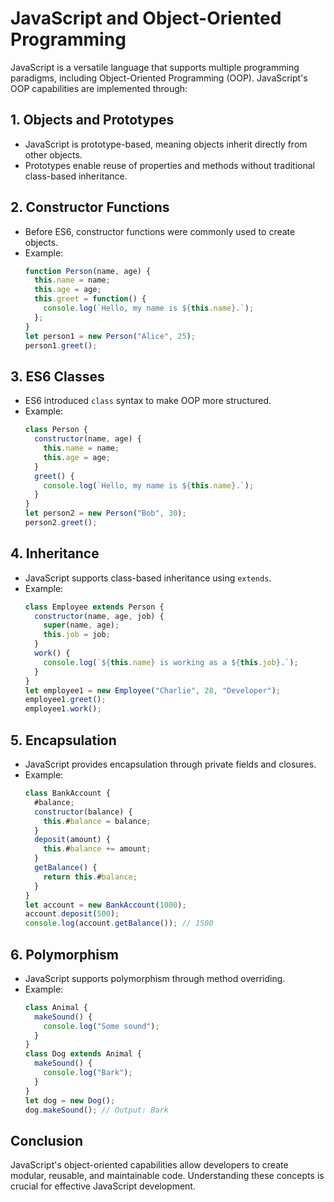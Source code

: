 # JavaScript and Object-Oriented Programming

JavaScript is a versatile language that supports multiple programming paradigms, including Object-Oriented Programming (OOP). JavaScript's OOP capabilities are implemented through:

## 1. Objects and Prototypes
- JavaScript is prototype-based, meaning objects inherit directly from other objects.
- Prototypes enable reuse of properties and methods without traditional class-based inheritance.

## 2. Constructor Functions
- Before ES6, constructor functions were commonly used to create objects.
- Example:
  ```js
  function Person(name, age) {
    this.name = name;
    this.age = age;
    this.greet = function() {
      console.log(`Hello, my name is ${this.name}.`);
    };
  }
  let person1 = new Person("Alice", 25);
  person1.greet();
  ```

## 3. ES6 Classes
- ES6 introduced `class` syntax to make OOP more structured.
- Example:
  ```js
  class Person {
    constructor(name, age) {
      this.name = name;
      this.age = age;
    }
    greet() {
      console.log(`Hello, my name is ${this.name}.`);
    }
  }
  let person2 = new Person("Bob", 30);
  person2.greet();
  ```

## 4. Inheritance
- JavaScript supports class-based inheritance using `extends`.
- Example:
  ```js
  class Employee extends Person {
    constructor(name, age, job) {
      super(name, age);
      this.job = job;
    }
    work() {
      console.log(`${this.name} is working as a ${this.job}.`);
    }
  }
  let employee1 = new Employee("Charlie", 28, "Developer");
  employee1.greet();
  employee1.work();
  ```

## 5. Encapsulation
- JavaScript provides encapsulation through private fields and closures.
- Example:
  ```js
  class BankAccount {
    #balance;
    constructor(balance) {
      this.#balance = balance;
    }
    deposit(amount) {
      this.#balance += amount;
    }
    getBalance() {
      return this.#balance;
    }
  }
  let account = new BankAccount(1000);
  account.deposit(500);
  console.log(account.getBalance()); // 1500
  ```

## 6. Polymorphism
- JavaScript supports polymorphism through method overriding.
- Example:
  ```js
  class Animal {
    makeSound() {
      console.log("Some sound");
    }
  }
  class Dog extends Animal {
    makeSound() {
      console.log("Bark");
    }
  }
  let dog = new Dog();
  dog.makeSound(); // Output: Bark
  ```

## Conclusion
JavaScript's object-oriented capabilities allow developers to create modular, reusable, and maintainable code. Understanding these concepts is crucial for effective JavaScript development.

